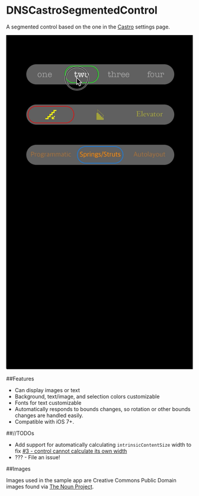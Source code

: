DNSCastroSegmentedControl
=========================

A segmented control based on the one in the [Castro](http://castrofm.com) settings page. 

![](sample_project.gif)

##Features

- Can display images or text
- Background, text/image, and selection colors customizable
- Fonts for text customizable
- Automatically responds to bounds changes, so rotation or other bounds changes are handled easily. 
- Compatible with iOS 7+. 

##//TODOs
* Add support for automatically calculating `intrinsicContentSize` width to fix [#3 - control cannot calculate its own width](https://github.com/designatednerd/DNSCastroSegmentedControl/issues/3)
* ??? - File an issue!

##Images

Images used in the sample app are Creative Commons Public Domain images found via [The Noun Project](http://thenounproject.com/).
